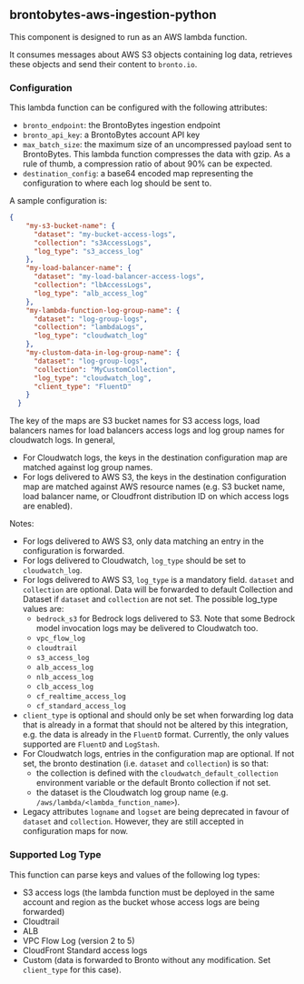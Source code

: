 ## brontobytes-aws-ingestion-python

This component is designed to run as an AWS lambda function.

It consumes messages about AWS S3 objects containing log data, retrieves these objects and send their content to 
`bronto.io`.

### Configuration

This lambda function can be configured with the following attributes:

- `bronto_endpoint`: the BrontoBytes ingestion endpoint
- `bronto_api_key`: a BrontoBytes account API key
- `max_batch_size`: the maximum size of an uncompressed payload sent to BrontoBytes. This lambda function compresses 
the data with gzip. As a rule of thumb, a compression ratio of about 90% can be expected.
- `destination_config`: a base64 encoded map representing the configuration to where each log should be sent to. 

A sample configuration is:
```json
{
    "my-s3-bucket-name": {
      "dataset": "my-bucket-access-logs",
      "collection": "s3AccessLogs",
      "log_type": "s3_access_log"
    },
    "my-load-balancer-name": {
      "dataset": "my-load-balancer-access-logs",
      "collection": "lbAccessLogs",
      "log_type": "alb_access_log"
    },
    "my-lambda-function-log-group-name": {
      "dataset": "log-group-logs",
      "collection": "lambdaLogs",
      "log_type": "cloudwatch_log"
    },
    "my-clustom-data-in-log-group-name": {
      "dataset": "log-group-logs",
      "collection": "MyCustomCollection",
      "log_type": "cloudwatch_log",
      "client_type": "FluentD"
    }
  }
```
The key of the maps are S3 bucket names for S3 access logs, 
load balancers names for load balancers access logs and log group names for cloudwatch logs. In general, 
- For Cloudwatch logs, the keys in the destination configuration map are matched against log group names.
- For logs delivered to AWS S3, the keys in the destination configuration map are matched against AWS 
resource names (e.g. S3 bucket name, load balancer name, or Cloudfront distribution ID on which access logs are enabled).

Notes:

- For logs delivered to AWS S3, only data matching an entry in the configuration is forwarded.
- For logs delivered to Cloudwatch, `log_type` should be set to `cloudwatch_log`.
- For logs delivered to AWS S3, `log_type` is a mandatory field. `dataset` and `collection` are optional. Data will be
forwarded to default Collection and Dataset if `dataset` and `collection` are not set. The possible log_type values are:
  - `bedrock_s3` for Bedrock logs delivered to S3. Note that some Bedrock model invocation logs may be delivered to Cloudwatch too.
  - `vpc_flow_log`
  - `cloudtrail`
  - `s3_access_log`
  - `alb_access_log`
  - `nlb_access_log`
  - `clb_access_log`
  - `cf_realtime_access_log`
  - `cf_standard_access_log`
- `client_type` is optional and should only be set when forwarding log data that is already in a format that should not 
be altered by this integration, e.g. the data is already in the `FluentD` format. Currently, the only values supported 
are `FluentD` and `LogStash`.
- For Cloudwatch logs, entries in the configuration map are optional. If not set, the bronto destination 
(i.e. `dataset` and `collection`) is so that:  
  - the collection is defined with the `cloudwatch_default_collection` environment variable or the default Bronto 
  collection if not set.
  - the dataset is the Cloudwatch log group name (e.g. `/aws/lambda/<lambda_function_name>`).
- Legacy attributes `logname` and `logset` are being deprecated in favour of `dataset` and `collection`. However, they
are still accepted in configuration maps for now.

### Supported Log Type

This function can parse keys and values of the following log types:
- S3 access logs (the lambda function must be deployed in the same account and region as the bucket whose access 
logs are being forwarded)
- Cloudtrail
- ALB
- VPC Flow Log (version 2 to 5)
- CloudFront Standard access logs
- Custom (data is forwarded to Bronto without any modification. Set `client_type` for this case).
